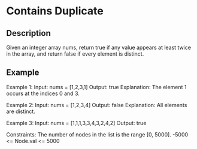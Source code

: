 # Contains Duplicate
## Description

Given an integer array nums, return true if any value appears at least twice in the array, and return false if every element is distinct.

## Example
Example 1:
Input: nums = [1,2,3,1]
Output: true
Explanation:
The element 1 occurs at the indices 0 and 3.

Example 2:
Input: nums = [1,2,3,4]
Output: false
Explanation:
All elements are distinct.

Example 3:
Input: nums = [1,1,1,3,3,4,3,2,4,2]
Output: true

Constraints:
The number of nodes in the list is the range [0, 5000].
-5000 <= Node.val <= 5000